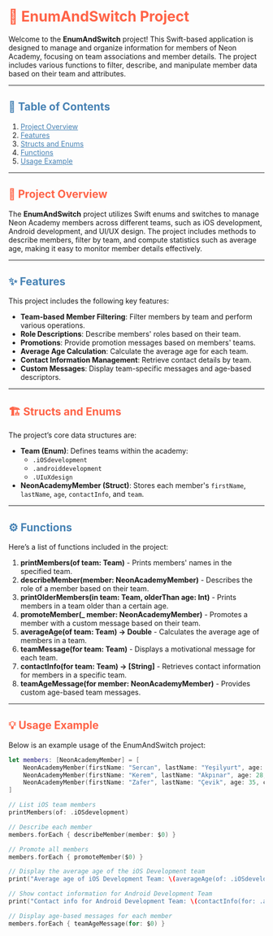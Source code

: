 <h1 style="color:#FF6347;">🌟 EnumAndSwitch Project</h1>

Welcome to the **EnumAndSwitch** project! This Swift-based application is designed to manage and organize information for members of Neon Academy, focusing on team associations and member details. The project includes various functions to filter, describe, and manipulate member data based on their team and attributes.

---

<h2 style="color:#4682B4;">📜 Table of Contents</h2>

1. <a href="#project-overview" style="color:#4682B4;">Project Overview</a>
2. <a href="#features" style="color:#4682B4;">Features</a>
3. <a href="#structs-and-enums" style="color:#4682B4;">Structs and Enums</a>
4. <a href="#functions" style="color:#4682B4;">Functions</a>
5. <a href="#usage-example" style="color:#4682B4;">Usage Example</a>

---

<h2 id="project-overview" style="color:#FF6347;">📖 Project Overview</h2>

The **EnumAndSwitch** project utilizes Swift enums and switches to manage Neon Academy members across different teams, such as iOS development, Android development, and UI/UX design. The project includes methods to describe members, filter by team, and compute statistics such as average age, making it easy to monitor member details effectively.

---

<h2 id="features" style="color:#4682B4;">✨ Features</h2>

This project includes the following key features:

- **Team-based Member Filtering**: Filter members by team and perform various operations.
- **Role Descriptions**: Describe members' roles based on their team.
- **Promotions**: Provide promotion messages based on members' teams.
- **Average Age Calculation**: Calculate the average age for each team.
- **Contact Information Management**: Retrieve contact details by team.
- **Custom Messages**: Display team-specific messages and age-based descriptors.

---

<h2 id="structs-and-enums" style="color:#FF6347;">🏗️ Structs and Enums</h2>

The project’s core data structures are:

- **Team (Enum)**: Defines teams within the academy:
  - `.iOSdevelopment`
  - `.androiddevelopment`
  - `.UIuXdesign`
- **NeonAcademyMember (Struct)**: Stores each member's `firstName`, `lastName`, `age`, `contactInfo`, and `team`.

---

<h2 id="functions" style="color:#4682B4;">⚙️ Functions</h2>

Here’s a list of functions included in the project:

1. **printMembers(of team: Team)** - Prints members' names in the specified team.
2. **describeMember(member: NeonAcademyMember)** - Describes the role of a member based on their team.
3. **printOlderMembers(in team: Team, olderThan age: Int)** - Prints members in a team older than a certain age.
4. **promoteMember(_ member: NeonAcademyMember)** - Promotes a member with a custom message based on their team.
5. **averageAge(of team: Team) -> Double** - Calculates the average age of members in a team.
6. **teamMessage(for team: Team)** - Displays a motivational message for each team.
7. **contactInfo(for team: Team) -> [String]** - Retrieves contact information for members in a specific team.
8. **teamAgeMessage(for member: NeonAcademyMember)** - Provides custom age-based team messages.

---

<h2 id="usage-example" style="color:#FF6347;">💡 Usage Example</h2>

Below is an example usage of the EnumAndSwitch project:

```swift
let members: [NeonAcademyMember] = [
    NeonAcademyMember(firstName: "Sercan", lastName: "Yeşilyurt", age: 26, contactInfo: "+90 543 123 456", team: .iOSdevelopment),
    NeonAcademyMember(firstName: "Kerem", lastName: "Akpınar", age: 28, contactInfo: "123456", team: .androiddevelopment),
    NeonAcademyMember(firstName: "Zafer", lastName: "Çevik", age: 35, contactInfo: "25134356", team: .UIuXdesign)
]

// List iOS team members
printMembers(of: .iOSdevelopment)

// Describe each member
members.forEach { describeMember(member: $0) }

// Promote all members
members.forEach { promoteMember($0) }

// Display the average age of the iOS Development team
print("Average age of iOS Development Team: \(averageAge(of: .iOSdevelopment))")

// Show contact information for Android Development Team
print("Contact info for Android Development Team: \(contactInfo(for: .androiddevelopment))")

// Display age-based messages for each member
members.forEach { teamAgeMessage(for: $0) }

